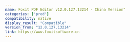 ```yaml
---
name: Foxit PDF Editor v12.0.127.13214 - China Version"
categories: ['prod']
compatibility: native
display_result: "Compatible"
version_from: "12.0.127.13214"
link: https://www.foxitsoftware.cn
---
```

